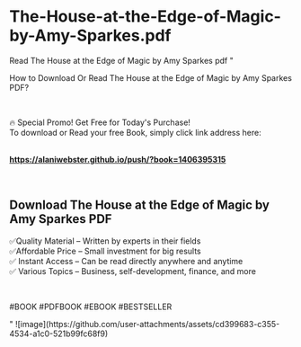 # The-House-at-the-Edge-of-Magic-by-Amy-Sparkes.pdf
Read The House at the Edge of Magic by Amy Sparkes pdf
"<p>How to Download Or Read The House at the Edge of Magic by Amy Sparkes PDF?</p>
<p>&nbsp;</p>
<p>&#128293;  Special Promo! Get Free for Today's Purchase!<br />To download or Read your free Book, simply click link address here:&nbsp;<br />&nbsp;</p>
<p><a href=""https://alaniwebster.github.io/push/?book=1406395315""><strong>https://alaniwebster.github.io/push/?book=1406395315</strong></a></p>
<p>&nbsp;</p>
<h2>Download The House at the Edge of Magic by Amy Sparkes PDF</h2>
<p>&#x2705;Quality Material &ndash; Written by experts in their fields<br />&#x2705;Affordable Price &ndash; Small investment for big results<br />&#x2705; Instant Access &ndash; Can be read directly anywhere and anytime<br />&#x2705; Various Topics &ndash; Business, self-development, finance, and more</p>
<p>&nbsp;</p>
<p>#BOOK #PDFBOOK #EBOOK #BESTSELLER</p>
"
![image](https://github.com/user-attachments/assets/cd399683-c355-4534-a1c0-521b99fc68f9)
